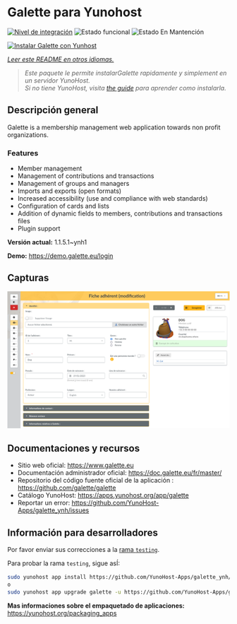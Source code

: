 <!--
Este archivo README esta generado automaticamente<https://github.com/YunoHost/apps/tree/master/tools/readme_generator>
No se debe editar a mano.
-->

# Galette para Yunohost

[![Nivel de integración](https://apps.yunohost.org/badge/integration/galette)](https://ci-apps.yunohost.org/ci/apps/galette/)
![Estado funcional](https://apps.yunohost.org/badge/state/galette)
![Estado En Mantención](https://apps.yunohost.org/badge/maintained/galette)

[![Instalar Galette con Yunhost](https://install-app.yunohost.org/install-with-yunohost.svg)](https://install-app.yunohost.org/?app=galette)

*[Leer este README en otros idiomas.](./ALL_README.md)*

> *Este paquete le permite instalarGalette rapidamente y simplement en un servidor YunoHost.*  
> *Si no tiene YunoHost, visita [the guide](https://yunohost.org/install) para aprender como instalarla.*

## Descripción general

Galette is a membership management web application towards non profit organizations.

### Features

- Member management
- Management of contributions and transactions
- Management of groups and managers
- Imports and exports (open formats)
- Increased accessibility (use and compliance with web standards)
- Configuration of cards and lists
- Addition of dynamic fields to members, contributions and transactions files
- Plugin support


**Versión actual:** 1.1.5.1~ynh1

**Demo:** <https://demo.galette.eu/login>

## Capturas

![Captura de Galette](./doc/screenshots/edit_member.png)

## Documentaciones y recursos

- Sitio web oficial: <https://www.galette.eu>
- Documentación administrador oficial: <https://doc.galette.eu/fr/master/>
- Repositorio del código fuente oficial de la aplicación : <https://github.com/galette/galette>
- Catálogo YunoHost: <https://apps.yunohost.org/app/galette>
- Reportar un error: <https://github.com/YunoHost-Apps/galette_ynh/issues>

## Información para desarrolladores

Por favor enviar sus correcciones a la [rama `testing`](https://github.com/YunoHost-Apps/galette_ynh/tree/testing).

Para probar la rama `testing`, sigue asÍ:

```bash
sudo yunohost app install https://github.com/YunoHost-Apps/galette_ynh/tree/testing --debug
o
sudo yunohost app upgrade galette -u https://github.com/YunoHost-Apps/galette_ynh/tree/testing --debug
```

**Mas informaciones sobre el empaquetado de aplicaciones:** <https://yunohost.org/packaging_apps>

